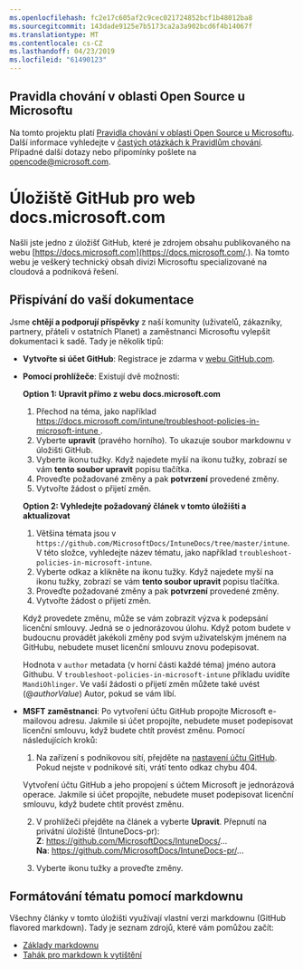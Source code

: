 ```yaml
---
ms.openlocfilehash: fc2e17c605af2c9cec021724852bcf1b48012ba8
ms.sourcegitcommit: 143dade9125e7b5173ca2a3a902bcd6f4b14067f
ms.translationtype: MT
ms.contentlocale: cs-CZ
ms.lasthandoff: 04/23/2019
ms.locfileid: "61490123"
---
```

## <a name="microsoft-open-source-code-of-conduct"></a>Pravidla chování v oblasti Open Source u Microsoftu

Na tomto projektu platí [Pravidla chování v oblasti Open Source u Microsoftu](https://opensource.microsoft.com/codeofconduct/).
Další informace vyhledejte v [častých otázkách k Pravidlům chování](https://opensource.microsoft.com/codeofconduct/faq/). Případné další dotazy nebo připomínky pošlete na [opencode@microsoft.com](mailto:opencode@microsoft.com).

# <a name="docsmicrosoftcom-github-repository"></a>Úložiště GitHub pro web docs.microsoft.com

Našli jste jedno z úložišť GitHub, které je zdrojem obsahu publikovaného na webu [https://docs.microsoft.com](https://docs.microsoft.com/.). Na tomto webu je veškerý technický obsah divizi Microsoftu specializované na cloudová a podniková řešení.

## <a name="contribute-to-your-documentation"></a>Přispívání do vaší dokumentace
Jsme **chtějí a podporují příspěvky** z naší komunity (uživatelů, zákazníky, partnery, přáteli v ostatních Planet) a zaměstnanci Microsoftu vylepšit dokumentaci k sadě. Tady je několik tipů:

* **Vytvořte si účet GitHub**: Registrace je zdarma v [webu GitHub.com](https://www.github.com).

* **Pomocí prohlížeče**: Existují dvě možnosti: 

    **Option 1: Upravit přímo z webu docs.microsoft.com**  
    1. Přechod na téma, jako například [ https://docs.microsoft.com/intune/troubleshoot-policies-in-microsoft-intune ](https://docs.microsoft.com/ntune/troubleshoot-policies-in-microsoft-intune). 
    2. Vyberte **upravit** (pravého horního). To ukazuje soubor markdownu v úložišti GitHub.
    3. Vyberte ikonu tužky. Když najedete myší na ikonu tužky, zobrazí se vám **tento soubor upravit** popisu tlačítka. 
    4. Proveďte požadované změny a pak **potvrzení** provedené změny. 
    5. Vytvořte žádost o přijetí změn.
    
    **Option 2: Vyhledejte požadovaný článek v tomto úložišti a aktualizovat**  
    1.  Většina témata jsou v `https://github.com/MicrosoftDocs/IntuneDocs/tree/master/intune`. V této složce, vyhledejte název tématu, jako například `troubleshoot-policies-in-microsoft-intune`. 
    2. Vyberte odkaz a klikněte na ikonu tužky. Když najedete myší na ikonu tužky, zobrazí se vám **tento soubor upravit** popisu tlačítka. 
    3. Proveďte požadované změny a pak **potvrzení** provedené změny. 
    4. Vytvořte žádost o přijetí změn. 

  Když provedete změnu, může se vám zobrazit výzva k podepsání licenční smlouvy. Jedná se o jednorázovou úlohu. Když potom budete v budoucnu provádět jakékoli změny pod svým uživatelským jménem na GitHubu, nebudete muset licenční smlouvu znovu podepisovat. 
  
  Hodnota v `author` metadata (v horní části každé téma) jméno autora Githubu. V `troubleshoot-policies-in-microsoft-intune` příkladu uvidíte `MandiOhlinger`. Ve vaší žádosti o přijetí změn můžete také uvést (@*authorValue*) Autor, pokud se vám líbí.
  
* **MSFT zaměstnanci**: Po vytvoření účtu GitHub propojte Microsoft e-mailovou adresu. Jakmile si účet propojíte, nebudete muset podepisovat licenční smlouvu, když budete chtít provést změnu. Pomocí následujících kroků:

  1. Na zařízení s podnikovou sítí, přejděte na [nastavení účtu GitHub](https://review.docs.microsoft.com/en-us/help/contribute/contribute-get-started-setup-github?branch=master). Pokud nejste v podnikové síti, vrátí tento odkaz chybu 404.
  
    Vytvoření účtu GitHub a jeho propojení s účtem Microsoft je jednorázová operace. Jakmile si účet propojíte, nebudete muset podepisovat licenční smlouvu, když budete chtít provést změnu. 

  2. V prohlížeči přejděte na článek a vyberte **Upravit**. Přepnutí na privátní úložiště (IntuneDocs-pr):  
    **Z**: https://github.com/MicrosoftDocs/IntuneDocs/...  
    **Na**: https://github.com/MicrosoftDocs/IntuneDocs-pr/...
  
  3. Vyberte ikonu tužky a proveďte změny. 

## <a name="use-markdown-to-format-your-topic"></a>Formátování tématu pomocí markdownu
Všechny články v tomto úložišti využívají vlastní verzi markdownu (GitHub flavored markdown). Tady je seznam zdrojů, které vám pomůžou začít:

* [Základy markdownu](https://help.github.com/articles/basic-writing-and-formatting-syntax/)
* [Tahák pro markdown k vytištění](https://guides.github.com/pdfs/markdown-cheatsheet-online.pdf)
